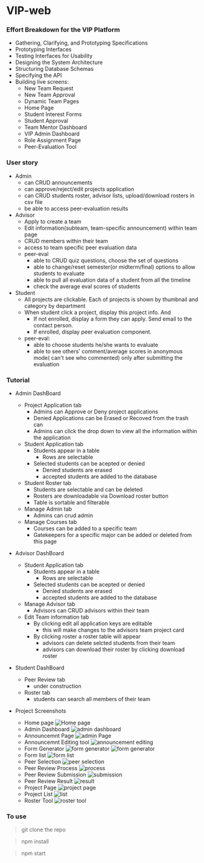 # VIP-web 

### Effort Breakdown for the VIP Platform
- Gathering, Clarifying, and Prototyping Specifications 
- Prototyping Interfaces
- Testing Interfaces for Usability
- Designing the System Architecture
- Structuring Database Schemas
- Specifying the API
- Building live screens:
    - New Team Request
    - New Team Approval
    - Dynamic Team Pages
    - Home Page
    - Student Interest Forms
    - Student Approval
    - Team Mentor Dashboard
    - VIP Admin Dashboard
    - Role Assignment Page
    - Peer-Evaluation Tool

### User story
* Admin
    * can CRUD announcements
    * can approve/reject/edit projects application
    * can CRUD students roster, advisor lists, upload/download rosters in csv file
    * be able to access peer-evaluation results
* Advisor
    * Apply to create a team
    * Edit information(subteam, team-specific announcement) within team page
    * CRUD members within their team
    * access to team specific peer evaluation data 
    * peer-eval
        * able to CRUD quiz questions, choose the set of questions
        * able to change/reset semester(or midterm/final) options to allow students to evaluate
        * able to pull all evaluation data of a student from all the timeline
        * check the average eval scores of students
* Student
    * All projects are clickable. Each of projects is shown by thumbnail and category by department
    * When student click a project, display this project info. And 
        * If not enrolled, display a form they can apply. Send email to the contact person.
        * If enrolled, display peer evaluation component. 
    * peer-eval:
        * able to choose students he/she wants to evaluate
        * able to see others' comment/average scores in anonymous mode( can't see who commented) only after submitting the evaluation

### Tutorial 
* Admin DashBoard
    * Project Application tab  
        - Admins can Approve or Deny project applications
        - Denied Applications can be Erased or Recoved from the trash can
        - Admins can click the drop down to view all the information within the application
    * Student Application tab
        - Students appear in a table 
            - Rows are selectable
        - Selected students can be acepted or denied
            - Denied students are erased 
            - accepted students are added to the database
    * Student Roster tab
        - Students are selectable and can be deleted
        - Rosters are downloadable via Download roster button
        - Table is sortable and filterable
    * Manage Admin tab
        - Admins can crud admin
    * Manage Courses tab
        - Courses can be added to a specific team 
        - Gatekeepers for a specific major can be added or deleted from this page
* Advisor DashBoard
    * Student Application tab
        - Students appear in a table 
            - Rows are selectable
        - Selected students can be acepted or denied
            - Denied students are erased 
            - accepted students are added to the database
    * Manage Advisor tab
        - Advisors can CRUD advisors within their team
    * Edit Team information tab
        - By clicking edit all application keys are editable
            - this will make changes to the advisors team project card
        - By clicking roster a roster table will appear
            - advisors can delete selcted students from their team
            - advisors can download their roster by clicking download roster
* Student DashBoard
    * Peer Review tab 
        - under construction 
    * Roster tab
        - students can search all members of their team

* Project Screenshots
    * Home page
![Home page](https://firebasestorage.googleapis.com/v0/b/peer-review-25758.appspot.com/o/screenshots%2Fhomepage.png?alt=media&token=3ecf3474-e4b1-4d8a-af2a-0b4fbe4d7766)
    * Admin Dashboard
    ![admin dashboard](https://firebasestorage.googleapis.com/v0/b/peer-review-25758.appspot.com/o/screenshots%2FadminDashboard.png?alt=media&token=b892c534-d84c-4690-9426-47a1167f9ff7)
    * Announcemnt Page
    ![admin Page](https://firebasestorage.googleapis.com/v0/b/peer-review-25758.appspot.com/o/screenshots%2FannouncementPage.png?alt=media&token=ca28d9b3-2f3a-4ab5-8836-9c11513b0ad1)
    * Announcemnt Editing tool
    ![announcement editing](https://firebasestorage.googleapis.com/v0/b/peer-review-25758.appspot.com/o/screenshots%2FannouncementEditting.png?alt=media&token=22b16822-7749-40a1-8b7c-2c1adbc14a4c)
    * Form Generator
    ![form generator](https://firebasestorage.googleapis.com/v0/b/peer-review-25758.appspot.com/o/screenshots%2FformGenerator.png?alt=media&token=f8c4f6b4-1c91-4993-bfe2-bc8999a8c2f0)
    ![form generator](https://firebasestorage.googleapis.com/v0/b/peer-review-25758.appspot.com/o/screenshots%2Fdatetool.png?alt=media&token=03a400cb-bb5f-49ad-90fc-1d9ec46897a6)
    * Form list
    ![form list](https://firebasestorage.googleapis.com/v0/b/peer-review-25758.appspot.com/o/screenshots%2FformList.png?alt=media&token=5477ce10-4512-4033-a6cb-62b2a5479034)
    * Peer Selection
    ![peer selection](https://firebasestorage.googleapis.com/v0/b/peer-review-25758.appspot.com/o/screenshots%2FpeerReview.png?alt=media&token=9131e0a7-ca5c-41b1-ab03-bf9c16411365)
    * Peer Review Process
    ![process](https://firebasestorage.googleapis.com/v0/b/peer-review-25758.appspot.com/o/screenshots%2Freviewing.png?alt=media&token=e1349b0e-8af1-4388-a680-15aa68e0b251)
    * Peer Review Submission
    ![submission](https://firebasestorage.googleapis.com/v0/b/peer-review-25758.appspot.com/o/screenshots%2Fsubmission.png?alt=media&token=1999603c-9938-487f-8b9b-9dd8b613fcd4)
    * Peer Review Result
    ![result](https://firebasestorage.googleapis.com/v0/b/peer-review-25758.appspot.com/o/screenshots%2FpeerReviewResult.png?alt=media&token=0f8ba7df-0ee8-424c-b4c0-392c02a9dbe2)
    * Project Page
    ![project page](https://firebasestorage.googleapis.com/v0/b/peer-review-25758.appspot.com/o/screenshots%2FprojectPage.png?alt=media&token=bfcfa12a-42d5-4ac6-9bcb-9d93bb97ee08)
    * Project List
    ![list](https://firebasestorage.googleapis.com/v0/b/peer-review-25758.appspot.com/o/screenshots%2Fprojects.png?alt=media&token=b9ff6843-341e-4d60-b618-388b24ac9a04)
    * Roster Tool
    ![roster tool](https://firebasestorage.googleapis.com/v0/b/peer-review-25758.appspot.com/o/screenshots%2FrosterTool.png?alt=media&token=324eb45c-5fc5-4639-aff4-024e5c8067e2)

### To use
> git clone the repo

> npm install

> npm start
